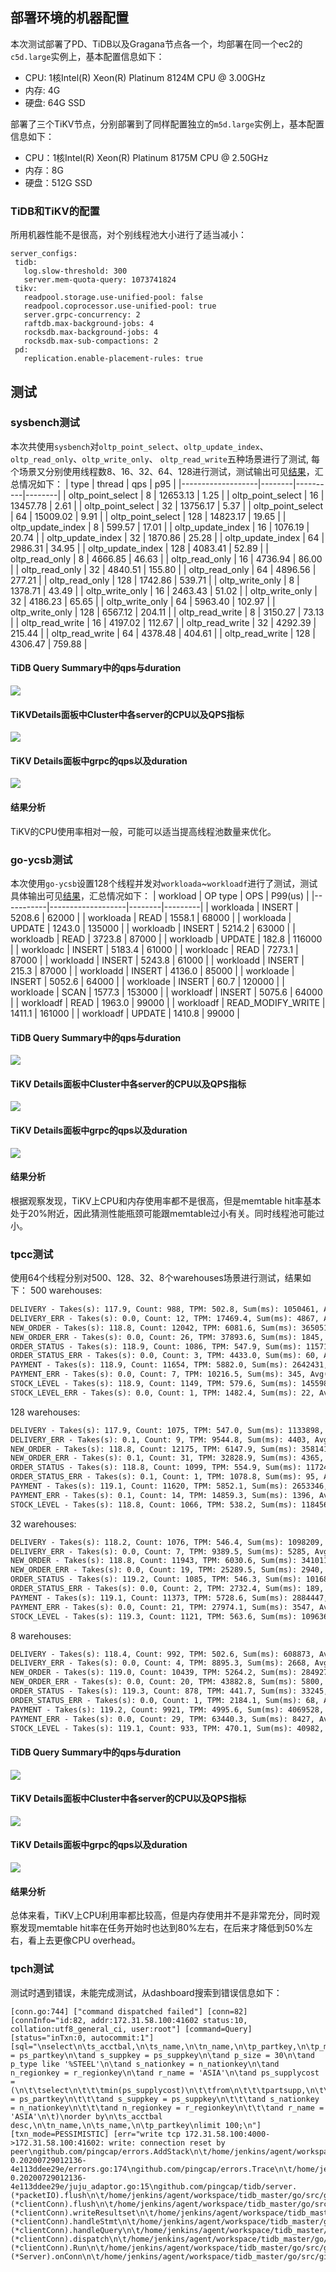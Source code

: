 ## 部署环境的机器配置
本次测试部署了PD、TiDB以及Gragana节点各一个，均部署在同一个ec2的`c5d.large`实例上，基本配置信息如下：
- CPU: 1核Intel(R) Xeon(R) Platinum 8124M CPU @ 3.00GHz
- 内存: 4G
- 硬盘: 64G SSD

部署了三个TiKV节点，分别部署到了同样配置独立的`m5d.large`实例上，基本配置信息如下：
- CPU：1核Intel(R) Xeon(R) Platinum 8175M CPU @ 2.50GHz
- 内存：8G
- 硬盘：512G SSD

### TiDB和TiKV的配置
所用机器性能不是很高，对个别线程池大小进行了适当减小：
```
server_configs:
 tidb:
   log.slow-threshold: 300
   server.mem-quota-query: 1073741824
 tikv:
   readpool.storage.use-unified-pool: false
   readpool.coprocessor.use-unified-pool: true
   server.grpc-concurrency: 2
   raftdb.max-background-jobs: 4
   rocksdb.max-background-jobs: 4
   rocksdb.max-sub-compactions: 2
 pd:
   replication.enable-placement-rules: true
```
## 测试
### sysbench测试
本次共使用`sysbench`对`oltp_point_select`、`oltp_update_index`、`oltp_read_only`、`oltp_write_only`、
`oltp_read_write`五种场景进行了测试, 每个场景又分别使用线程数8、16、32、64、128进行测试，测试输出可见[结果](./sysbench/sysbench_test_out)，汇总情况如下：
| type              | thread | qps      | p95    |
|-------------------|--------|----------|--------|
| oltp_point_select | 8      | 12653.13 | 1.25   |
| oltp_point_select | 16     | 13457.78 | 2.61   |
| oltp_point_select | 32     | 13756.17 | 5.37   |
| oltp_point_select | 64     | 15009.02 | 9.91   |
| oltp_point_select | 128    | 14823.17 | 19.65  |
| oltp_update_index | 8      | 599.57   | 17.01  |
| oltp_update_index | 16     | 1076.19  | 20.74  |
| oltp_update_index | 32     | 1870.86  | 25.28  |
| oltp_update_index | 64     | 2986.31  | 34.95  |
| oltp_update_index | 128    | 4083.41  | 52.89  |
| oltp_read_only    | 8      | 4666.85  | 46.63  |
| oltp_read_only    | 16     | 4736.94  | 86.00  |
| oltp_read_only    | 32     | 4840.51  | 155.80 |
| oltp_read_only    | 64     | 4896.56  | 277.21 |
| oltp_read_only    | 128    | 1742.86  | 539.71 |
| oltp_write_only   | 8      | 1378.71  | 43.49  |
| oltp_write_only   | 16     | 2463.43  | 51.02  |
| oltp_write_only   | 32     | 4186.23  | 65.65  |
| oltp_write_only   | 64     | 5963.40  | 102.97 |
| oltp_write_only   | 128    | 6567.12  | 204.11 |
| oltp_read_write   | 8      | 3150.27  | 73.13  |
| oltp_read_write   | 16     | 4197.02  | 112.67 |
| oltp_read_write   | 32     | 4292.39  | 215.44 |
| oltp_read_write   | 64     | 4378.48  | 404.61 |
| oltp_read_write   | 128    | 4306.47  | 759.88 |
#### TiDB Query Summary中的qps与duration
![](./images/sysbench_db_summary.png)
#### TiKVDetails面板中Cluster中各server的CPU以及QPS指标
![](./images/sysbench_kv_cluster.png)
#### TiKV Details面板中grpc的qps以及duration
![](./images/sysbench_kv_grpc.png)
#### 结果分析
TiKV的CPU使用率相对一般，可能可以适当提高线程池数量来优化。

### go-ycsb测试
本次使用`go-ycsb`设置128个线程并发对`workloada`~`workloadf`进行了测试，测试具体输出可见[结果](./ycsb/ycsb_test_out)，汇总情况如下：
| workload  | OP type           | OPS    | P99(us) |
|-----------|-------------------|--------|---------|
| workloada | INSERT            | 5208.6 | 62000   |
| workloada | READ              | 1558.1 | 68000   |
| workloada | UPDATE            | 1243.0 | 135000  |
| workloadb | INSERT            | 5214.2 | 63000   |
| workloadb | READ              | 3723.8 | 87000   |
| workloadb | UPDATE            | 182.8  | 116000  |
| workloadc | INSERT            | 5183.4 | 61000   |
| workloadc | READ              | 7273.1 | 87000   |
| workloadd | INSERT            | 5243.8 | 61000   |
| workloadd | INSERT            | 215.3  | 87000   |
| workloadd | INSERT            | 4136.0 | 85000   |
| workloade | INSERT            | 5052.6 | 64000   |
| workloade | INSERT            | 60.7   | 120000  |
| workloade | SCAN              | 1577.3 | 153000  |
| workloadf | INSERT            | 5075.6 | 64000   |
| workloadf | READ              | 1963.0 | 99000   |
| workloadf | READ_MODIFY_WRITE | 1411.1 | 161000  |
| workloadf | UPDATE            | 1410.8 | 99000   |
#### TiDB Query Summary中的qps与duration
![](./images/ycsb_db_smmary.png)
#### TiKV Details面板中Cluster中各server的CPU以及QPS指标
![](./images/ycsb_kv_cluster.png)
#### TiKV Details面板中grpc的qps以及duration
![](./images/ycsb_kv_grpc.png)
#### 结果分析
根据观察发现，TiKV上CPU和内存使用率都不是很高，但是memtable hit率基本处于20%附近，因此猜测性能瓶颈可能跟memtable过小有关。同时线程池可能过小。


### tpcc测试
使用64个线程分别对500、128、32、8个warehouses场景进行测试，结果如下：
500 warehouses:
```txt
DELIVERY - Takes(s): 117.9, Count: 988, TPM: 502.8, Sum(ms): 1050461, Avg(ms): 1063, 95th(ms): 1500, 99th(ms): 2000, 99.9th(ms): 4000
DELIVERY_ERR - Takes(s): 0.0, Count: 12, TPM: 17469.4, Sum(ms): 4867, Avg(ms): 405, 95th(ms): 1000, 99th(ms): 1000, 99.9th(ms): 1000
NEW_ORDER - Takes(s): 118.8, Count: 12042, TPM: 6081.6, Sum(ms): 3650513, Avg(ms): 303, 95th(ms): 512, 99th(ms): 512, 99.9th(ms): 1000
NEW_ORDER_ERR - Takes(s): 0.0, Count: 26, TPM: 37893.6, Sum(ms): 1845, Avg(ms): 70, 95th(ms): 160, 99th(ms): 160, 99.9th(ms): 160
ORDER_STATUS - Takes(s): 118.9, Count: 1086, TPM: 547.9, Sum(ms): 115710, Avg(ms): 106, 95th(ms): 256, 99th(ms): 256, 99.9th(ms): 1000
ORDER_STATUS_ERR - Takes(s): 0.0, Count: 3, TPM: 4433.0, Sum(ms): 60, Avg(ms): 20, 95th(ms): 24, 99th(ms): 24, 99.9th(ms): 24
PAYMENT - Takes(s): 118.9, Count: 11654, TPM: 5882.0, Sum(ms): 2642431, Avg(ms): 226, 95th(ms): 512, 99th(ms): 512, 99.9th(ms): 1000
PAYMENT_ERR - Takes(s): 0.0, Count: 7, TPM: 10216.5, Sum(ms): 345, Avg(ms): 49, 95th(ms): 112, 99th(ms): 112, 99.9th(ms): 112
STOCK_LEVEL - Takes(s): 118.9, Count: 1149, TPM: 579.6, Sum(ms): 145598, Avg(ms): 126, 95th(ms): 256, 99th(ms): 256, 99.9th(ms): 1000
STOCK_LEVEL_ERR - Takes(s): 0.0, Count: 1, TPM: 1482.4, Sum(ms): 22, Avg(ms): 22, 95th(ms): 24, 99th(ms): 24, 99.9th(ms): 24
```
128 warehouses:
```txt
DELIVERY - Takes(s): 117.9, Count: 1075, TPM: 547.0, Sum(ms): 1133898, Avg(ms): 1054, 95th(ms): 1500, 99th(ms): 2000, 99.9th(ms): 4000
DELIVERY_ERR - Takes(s): 0.1, Count: 9, TPM: 9544.8, Sum(ms): 4403, Avg(ms): 489, 95th(ms): 1000, 99th(ms): 1000, 99.9th(ms): 1000
NEW_ORDER - Takes(s): 118.8, Count: 12175, TPM: 6147.9, Sum(ms): 3581410, Avg(ms): 294, 95th(ms): 512, 99th(ms): 1000, 99.9th(ms): 1000
NEW_ORDER_ERR - Takes(s): 0.1, Count: 31, TPM: 32828.9, Sum(ms): 4365, Avg(ms): 140, 95th(ms): 256, 99th(ms): 512, 99.9th(ms): 512
ORDER_STATUS - Takes(s): 118.8, Count: 1099, TPM: 554.9, Sum(ms): 117242, Avg(ms): 106, 95th(ms): 256, 99th(ms): 256, 99.9th(ms): 512
ORDER_STATUS_ERR - Takes(s): 0.1, Count: 1, TPM: 1078.8, Sum(ms): 95, Avg(ms): 95, 95th(ms): 96, 99th(ms): 96, 99.9th(ms): 96
PAYMENT - Takes(s): 119.1, Count: 11620, TPM: 5852.1, Sum(ms): 2653346, Avg(ms): 228, 95th(ms): 512, 99th(ms): 512, 99.9th(ms): 1000
PAYMENT_ERR - Takes(s): 0.1, Count: 14, TPM: 14859.3, Sum(ms): 1396, Avg(ms): 99, 95th(ms): 192, 99th(ms): 192, 99.9th(ms): 192
STOCK_LEVEL - Takes(s): 118.8, Count: 1066, TPM: 538.2, Sum(ms): 118456, Avg(ms): 111, 95th(ms): 256, 99th(ms): 256, 99.9th(ms): 512
```
32 warehouses:
```txt
DELIVERY - Takes(s): 118.2, Count: 1076, TPM: 546.4, Sum(ms): 1098209, Avg(ms): 1020, 95th(ms): 2000, 99th(ms): 4000, 99.9th(ms): 4000
DELIVERY_ERR - Takes(s): 0.0, Count: 7, TPM: 9389.5, Sum(ms): 5285, Avg(ms): 755, 95th(ms): 1500, 99th(ms): 1500, 99.9th(ms): 1500
NEW_ORDER - Takes(s): 118.8, Count: 11943, TPM: 6030.6, Sum(ms): 3410114, Avg(ms): 285, 95th(ms): 512, 99th(ms): 1000, 99.9th(ms): 1000
NEW_ORDER_ERR - Takes(s): 0.0, Count: 19, TPM: 25289.5, Sum(ms): 2940, Avg(ms): 154, 95th(ms): 512, 99th(ms): 512, 99.9th(ms): 512
ORDER_STATUS - Takes(s): 119.2, Count: 1085, TPM: 546.3, Sum(ms): 101686, Avg(ms): 93, 95th(ms): 192, 99th(ms): 256, 99.9th(ms): 512
ORDER_STATUS_ERR - Takes(s): 0.0, Count: 2, TPM: 2732.4, Sum(ms): 189, Avg(ms): 94, 95th(ms): 128, 99th(ms): 128, 99.9th(ms): 128
PAYMENT - Takes(s): 119.1, Count: 11373, TPM: 5728.6, Sum(ms): 2884447, Avg(ms): 253, 95th(ms): 512, 99th(ms): 1000, 99.9th(ms): 1000
PAYMENT_ERR - Takes(s): 0.0, Count: 21, TPM: 27974.1, Sum(ms): 3547, Avg(ms): 168, 95th(ms): 512, 99th(ms): 512, 99.9th(ms): 512
STOCK_LEVEL - Takes(s): 119.3, Count: 1121, TPM: 563.6, Sum(ms): 109636, Avg(ms): 97, 95th(ms): 192, 99th(ms): 256, 99.9th(ms): 512
```

8 warehouses:
```txt
DELIVERY - Takes(s): 118.4, Count: 992, TPM: 502.6, Sum(ms): 608873, Avg(ms): 613, 95th(ms): 1500, 99th(ms): 2000, 99.9th(ms): 4000
DELIVERY_ERR - Takes(s): 0.0, Count: 4, TPM: 8895.3, Sum(ms): 2668, Avg(ms): 667, 95th(ms): 2000, 99th(ms): 2000, 99.9th(ms): 2000
NEW_ORDER - Takes(s): 119.0, Count: 10439, TPM: 5264.2, Sum(ms): 2849278, Avg(ms): 272, 95th(ms): 1000, 99th(ms): 1500, 99.9th(ms): 2000
NEW_ORDER_ERR - Takes(s): 0.0, Count: 20, TPM: 43882.8, Sum(ms): 5800, Avg(ms): 290, 95th(ms): 1000, 99th(ms): 1000, 99.9th(ms): 1000
ORDER_STATUS - Takes(s): 119.3, Count: 878, TPM: 441.7, Sum(ms): 33245, Avg(ms): 37, 95th(ms): 96, 99th(ms): 128, 99.9th(ms): 512
ORDER_STATUS_ERR - Takes(s): 0.0, Count: 1, TPM: 2184.1, Sum(ms): 68, Avg(ms): 68, 95th(ms): 80, 99th(ms): 80, 99.9th(ms): 80
PAYMENT - Takes(s): 119.2, Count: 9921, TPM: 4995.6, Sum(ms): 4069528, Avg(ms): 410, 95th(ms): 1000, 99th(ms): 1500, 99.9th(ms): 4000
PAYMENT_ERR - Takes(s): 0.0, Count: 29, TPM: 63440.3, Sum(ms): 8427, Avg(ms): 290, 95th(ms): 1000, 99th(ms): 1000, 99.9th(ms): 1000
STOCK_LEVEL - Takes(s): 119.1, Count: 933, TPM: 470.1, Sum(ms): 40982, Avg(ms): 43, 95th(ms): 96, 99th(ms): 128, 99.9th(ms): 512
```
#### TiDB Query Summary中的qps与duration
![](./images/tpcc_db_summary.png)
#### TiKV Details面板中Cluster中各server的CPU以及QPS指标
![](./images/tpcc_kv_cluster.png)
#### TiKV Details面板中grpc的qps以及duration
![](./images/tpcc_kv_grpc.png)
#### 结果分析
总体来看，TiKV上CPU利用率都比较高，但是内存使用并不是非常充分，同时观察发现memtable hit率在任务开始时也达到80%左右，在后来才降低到50%左右，看上去更像CPU overhead。

### tpch测试
测试时遇到错误，未能完成测试，从dashboard搜索到错误信息如下：
```
[conn.go:744] ["command dispatched failed"] [conn=82] [connInfo="id:82, addr:172.31.58.100:41602 status:10, collation:utf8_general_ci, user:root"] [command=Query] [status="inTxn:0, autocommit:1"] [sql="\nselect\n\ts_acctbal,\n\ts_name,\n\tn_name,\n\tp_partkey,\n\tp_mfgr,\n\ts_address,\n\ts_phone,\n\ts_comment\nfrom\n\tpart,\n\tsupplier,\n\tpartsupp,\n\tnation,\n\tregion\nwhere\n\tp_partkey = ps_partkey\n\tand s_suppkey = ps_suppkey\n\tand p_size = 30\n\tand p_type like '%STEEL'\n\tand s_nationkey = n_nationkey\n\tand n_regionkey = r_regionkey\n\tand r_name = 'ASIA'\n\tand ps_supplycost = (\n\t\tselect\n\t\t\tmin(ps_supplycost)\n\t\tfrom\n\t\t\tpartsupp,\n\t\t\tsupplier,\n\t\t\tnation,\n\t\t\tregion\n\t\twhere\n\t\t\tp_partkey = ps_partkey\n\t\t\tand s_suppkey = ps_suppkey\n\t\t\tand s_nationkey = n_nationkey\n\t\t\tand n_regionkey = r_regionkey\n\t\t\tand r_name = 'ASIA'\n\t)\norder by\n\ts_acctbal desc,\n\tn_name,\n\ts_name,\n\tp_partkey\nlimit 100;\n"] [txn_mode=PESSIMISTIC] [err="write tcp 172.31.58.100:4000->172.31.58.100:41602: write: connection reset by peer\ngithub.com/pingcap/errors.AddStack\n\t/home/jenkins/agent/workspace/tidb_master/go/pkg/mod/github.com/pingcap/errors@v0.11.5-0.20200729012136-4e113ddee29e/errors.go:174\ngithub.com/pingcap/errors.Trace\n\t/home/jenkins/agent/workspace/tidb_master/go/pkg/mod/github.com/pingcap/errors@v0.11.5-0.20200729012136-4e113ddee29e/juju_adaptor.go:15\ngithub.com/pingcap/tidb/server.(*packetIO).flush\n\t/home/jenkins/agent/workspace/tidb_master/go/src/github.com/pingcap/tidb/server/packetio.go:181\ngithub.com/pingcap/tidb/server.(*clientConn).flush\n\t/home/jenkins/agent/workspace/tidb_master/go/src/github.com/pingcap/tidb/server/conn.go:987\ngithub.com/pingcap/tidb/server.(*clientConn).writeResultset\n\t/home/jenkins/agent/workspace/tidb_master/go/src/github.com/pingcap/tidb/server/conn.go:1565\ngithub.com/pingcap/tidb/server.(*clientConn).handleStmt\n\t/home/jenkins/agent/workspace/tidb_master/go/src/github.com/pingcap/tidb/server/conn.go:1466\ngithub.com/pingcap/tidb/server.(*clientConn).handleQuery\n\t/home/jenkins/agent/workspace/tidb_master/go/src/github.com/pingcap/tidb/server/conn.go:1336\ngithub.com/pingcap/tidb/server.(*clientConn).dispatch\n\t/home/jenkins/agent/workspace/tidb_master/go/src/github.com/pingcap/tidb/server/conn.go:925\ngithub.com/pingcap/tidb/server.(*clientConn).Run\n\t/home/jenkins/agent/workspace/tidb_master/go/src/github.com/pingcap/tidb/server/conn.go:727\ngithub.com/pingcap/tidb/server.(*Server).onConn\n\t/home/jenkins/agent/workspace/tidb_master/go/src/github.com/pingcap/tidb/server/server.go:421\nruntime.goexit\n\t/usr/local/go/src/runtime/asm_amd64.s:1357"]
```
